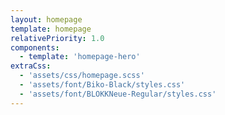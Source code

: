 ```yaml
---
layout: homepage
template: homepage
relativePriority: 1.0
components:
  - template: 'homepage-hero'
extraCss:
  - 'assets/css/homepage.scss'
  - 'assets/font/Biko-Black/styles.css'
  - 'assets/font/BLOKKNeue-Regular/styles.css'
---
```

